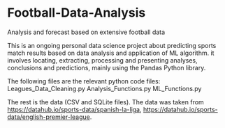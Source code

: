# Football-Data-Analysis
Analysis and forecast based on extensive football data 

This is an ongoing personal data science project about predicting sports match results based on data analysis and application of ML algorithm. 
it involves locating, extracting, processing and presenting analyses, conclusions and predictions, mainly using the Pandas Python library. 


The following files are the relevant python code files: 
Leagues_Data_Cleaning.py
Analysis_Functions.py
ML_Functions.py

The rest is the data (CSV and SQLite files). 
The data was taken from https://datahub.io/sports-data/spanish-la-liga, https://datahub.io/sports-data/english-premier-league. 
